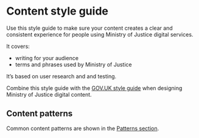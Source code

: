 # Content style guide

Use this style guide to make sure your content creates a clear and consistent experience for people using Ministry of Justice digital services.

It covers:
 - writing for your audience
 - terms and phrases used by Ministry of Justice

It’s based on user research and and testing.

Combine this style guide with the [GOV.UK style guide](https://www.gov.uk/guidance/style-guide/a-to-z-of-gov-uk-style) when designing Ministry of Justice digital content.

## Content patterns
Common content patterns are shown in the [Patterns section](/patterns).
